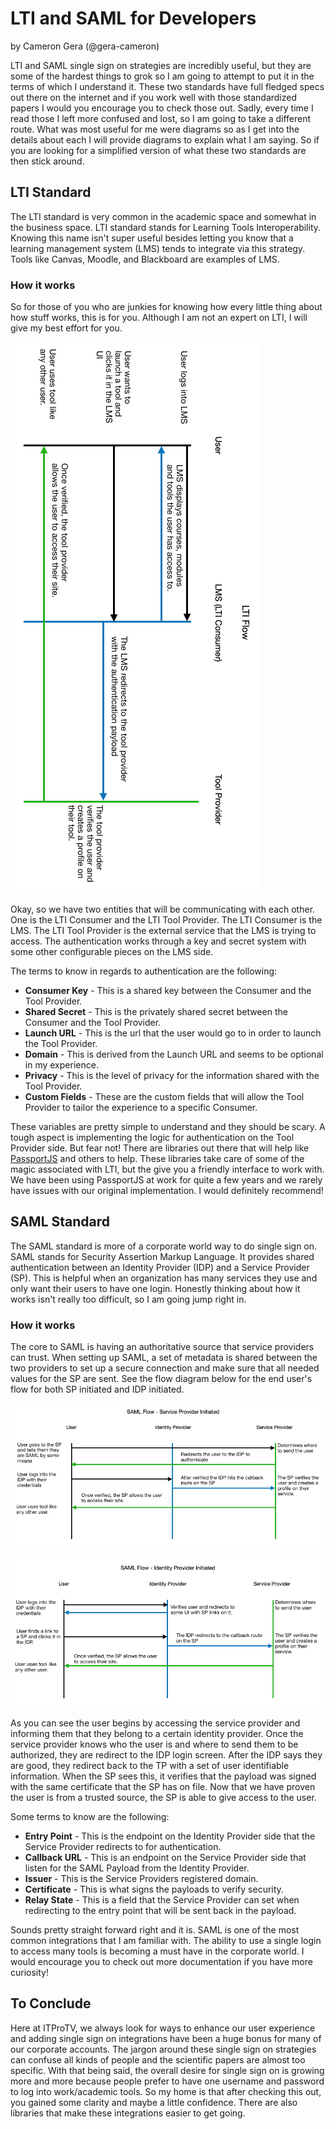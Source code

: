 # LTI and SAML for Developers

by Cameron Gera (@gera-cameron)

LTI and SAML single sign on strategies are incredibly useful, but they are some of the hardest things to grok so I am going to attempt to put it in the terms of which I understand it.
These two standards have full fledged specs out there on the internet and if you work well with those standardized papers I would you encourage you to check those out.
Sadly, every time I read those I left more confused and lost, so I am going to take a different route.
What was most useful for me were diagrams so as I get into the details about each I will provide diagrams to explain what I am saying.
So if you are looking for a simplified version of what these two standards are then stick around.

## LTI Standard

The LTI standard is very common in the academic space and somewhat in the business space.
LTI standard stands for Learning Tools Interoperability.
Knowing this name isn't super useful besides letting you know that a learning management system (LMS) tends to integrate via this strategy.
Tools like Canvas, Moodle, and Blackboard are examples of LMS.

### How it works

So for those of you who are junkies for knowing how every little thing about how stuff works, this is for you.
Although I am not an expert on LTI, I will give my best effort for you.

![LTI Diagram][]

Okay, so we have two entities that will be communicating with each other.
One is the LTI Consumer and the LTI Tool Provider.
The LTI Consumer is the LMS.
The LTI Tool Provider is the external service that the LMS is trying to access.
The authentication works through a key and secret system with some other configurable pieces on the LMS side.

The terms to know in regards to authentication are the following:

- **Consumer Key** - This is a shared key between the Consumer and the Tool Provider.
- **Shared Secret** - This is the privately shared secret between the Consumer and the Tool Provider.
- **Launch URL** - This is the url that the user would go to in order to launch the Tool Provider.
- **Domain** - This is derived from the Launch URL and seems to be optional in my experience.
- **Privacy** - This is the level of privacy for the information shared with the Tool Provider.
- **Custom Fields** - These are the custom fields that will allow the Tool Provider to tailor the experience to a specific Consumer.

These variables are pretty simple to understand and they should be scary.
A tough aspect is implementing the logic for authentication on the Tool Provider side.
But fear not!
There are libraries out there that will help like [PassportJS](http://www.passportjs.org/packages/passport-lti) and others to help.
These libraries take care of some of the magic associated with LTI, but the give you a friendly interface to work with.
We have been using PassportJS at work for quite a few years and we rarely have issues with our original implementation.
I would definitely recommend!

## SAML Standard

The SAML standard is more of a corporate world way to do single sign on.
SAML stands for Security Assertion Markup Language.
It provides shared authentication between an Identity Provider (IDP) and a Service Provider (SP).
This is helpful when an organization has many services they use and only want their users to have one login.
Honestly thinking about how it works isn't really too difficult, so I am going jump right in.

### How it works

The core to SAML is having an authoritative source that service providers can trust.
When setting up SAML, a set of metadata is shared between the two providers to set up a secure connection and make sure that all needed values for the SP are sent.
See the flow diagram below for the end user's flow for both SP initiated and IDP initiated.

![SAML SP Diagram][]

![SAML IDP Diagram][]

As you can see the user begins by accessing the service provider and informing them that they belong to a certain identity provider.
Once the service provider knows who the user is and where to send them to be authorized, they are redirect to the IDP login screen.
After the IDP says they are good, they redirect back to the TP with a set of user identifiable information.
When the SP sees this, it verifies that the payload was signed with the same certificate that the SP has on file.
Now that we have proven the user is from a trusted source, the SP is able to give access to the user.

Some terms to know are the following:

- **Entry Point** - This is the endpoint on the Identity Provider side that the Service Provider redirects to for authentication.
- **Callback URL** - This is an endpoint on the Service Provider side that listen for the SAML Payload from the Identity Provider.
- **Issuer** - This is the Service Providers registered domain.
- **Certificate** - This is what signs the payloads to verify security.
- **Relay State** - This is a field that the Service Provider can set when redirecting to the entry point that will be sent back in the payload.


Sounds pretty straight forward right and it is.
SAML is one of the most common integrations that I am familiar with.
The ability to use a single login to access many tools is becoming a must have in the corporate world.
I would encourage you to check out more documentation if you have more curiosity!

## To Conclude

Here at ITProTV, we always look for ways to enhance our user experience and adding single sign on integrations have been a huge bonus for many of our corporate accounts.
The jargon around these single sign on strategies can confuse all kinds of people and the scientific papers are almost too specific.
With that being said, the overall desire for single sign on is growing more and more because people prefer to have one username and password to log into work/academic tools.
So my home is that after checking this out, you gained some clarity and maybe a little confidence.
There are also libraries that make these integrations easier to get going.

[LTI Diagram]: /assets/LTI_Diagram.png
[SAML SP Diagram]: /assets/SAML_SP_Diagram.png
[SAML IDP Diagram]: /assets/SAML_IDP_Diagram.png
